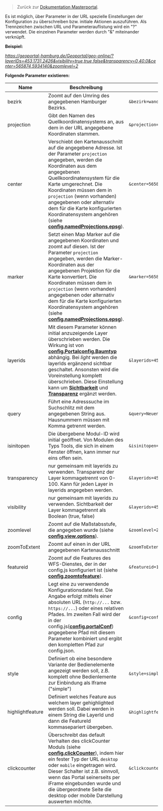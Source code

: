 >Zurück zur [Dokumentation Masterportal](doc.md).


Es ist möglich, über Parameter in der URL spezielle Einstellungen der Konfiguration zu überschreiben bzw. initiale Aktionen auszuführen. Als Trennzeichen zwischen URL und Parameterauflistung wird ein "?" verwendet. Die einzelnen Parameter werden durch "&" miteinander verknüpft.

**Beispiel:**

*https://geoportal-hamburg.de/Geoportal/geo-online/?layerIDs=453,1731,2426&visibility=true,true,false&transparency=0,40,0&center=565874,5934140&zoomlevel=2*

**Folgende Parameter existieren:**

|Name|Beschreibung|Beispiel|
|----|------------|--------|
|bezirk|Zoomt auf den Umring des angegebenen Hamburger Bezirks.|`&bezirk=wandsbek`|
|projection|Gibt den Namen des Quellkoordinatensystems an, aus dem in der URL angegebene Koordinaten stammen.|`&projection=EPSG:4326`|
|center|Verschiebt den Kartenausschnitt auf die angegebene Adresse. Ist der Parameter `projection` angegeben, werden die Koordinaten aus dem angegebenen Quellkoordinatensystem für die Karte umgerechnet. Die Koordinaten müssen dem in `projection` (wenn vorhanden) angegebenen oder alternativ dem für die Karte konfigurierten Koordinatensystem angehören (siehe **[config.namedProjections.epsg](config.js.md)**).|`&center=565874,5934140`|
|marker|Setzt einen Map Marker auf die angegebenen Koordinaten und zoomt auf diesen. Ist der Parameter `projection` angegeben, werden die Marker-Koordinaten aus der angegebenen Projektion für die Karte konvertiert. Die Koordinaten müssen dem in `projection` (wenn vorhanden) angegebenen oder alternativ dem für die Karte konfigurierten Koordinatensystem angehören (siehe **[config.namedProjections.epsg](config.js.md)**).|`&marker=565874,5934140`|
|layerids|Mit diesem Parameter können initial anzuzeigende Layer überschrieben werden. Die Wirkung ist von **[config.Portalconfig.Baumtyp](config.json.md)** abhängig. Bei *light* werden die layerIds ergänzend sichtbar geschaltet. Ansonsten wird die Voreinstellung komplett überschrieben. Diese Einstellung kann um **[Sichtbarkeit](URL-Parameter.md)** und **[Transparenz](URL-Parameter.md)** ergänzt werden.|`&layerids=453,2128`|
|query|Führt eine Adresssuche im Suchschlitz mit dem angegebenen String aus. Hausnummern müssen mit Komma getrennt werden.|`&query=Neuenfelder Straße,19`|
|isinitopen|Die übergebene Modul-ID wird initial geöffnet. Von Modulen des Typs Tools, die sich in einem Fenster öffnen, kann immer nur eins offen sein. |`&isinitopen=routing`|
|transparency|nur gemeinsam mit layerids zu verwenden. Transparenz der Layer kommagetrennt von 0-100. Kann für jeden Layer in layerids angegeben werden.|`&layerids=453,2128&transparency=0,40`|
|visibility|nur gemeinsam mit layerids zu verwenden. Sichtbarkeit der Layer kommagetrennt als Boolean (true, false)|`&layerids=453,2128&visibility=true,false`|
|zoomlevel|Zoomt auf die Maßstabsstufe, die angegeben wurde (siehe **[config.view.options](config.js.md)**).|`&zoomlevel=2`|
|zoomToExtent|Zoomt auf einen in der URL angegebenen Kartenausschnitt|`&zoomToExtent=510000,5850000,625000,6000000`|
|featureid|Zoomt auf die Features des WFS-Dienstes, der in der config.js konfiguriert ist (siehe **[config.zoomtofeature](config.js.md)**).|`&featureid=18,26`|
|config| Legt eine zu verwendende Konfigurationsdatei fest. Die Angabe erfolgt mittels einer absoluten URL (`http://...` bzw. `https://...`) oder eines relativen Pfades. Im zweiten Fall wird der in der config.js(**[config.portalConf](config.js.md)**) angegebene Pfad mit diesem Parameter kombiniert und ergibt den kompletten Pfad zur config.json.|`&config=config.json`|
|style| Definiert ob eine besondere Variante der Bedienelemente angezeigt werden soll, z.B. komplett ohne Bedienlemente zur Einbindung als Iframe ("simple") |`&style=simple`|
|highlightfeature| Definiert welches Feature aus welchem layer gehighlighted werden soll. Dabei werden in einem String die LayerId und dann die FeatureId kommasepariert übergeben. |`&highlightfeature=`layerid`,`featureId|
|clickcounter| Überschreibt das default Verhalten des clickCounter Moduls (siehe **[config.clickCounter](config.js.md)**), indem hier ein fester Typ der URL `desktop` oder `mobile` eingetragen wird. Dieser Schalter ist z.B. sinnvoll, wenn das Portal seinerseits per iFrame eingebunden wurde und die übergeordnete Seite die desktop oder mobile Darstellung auswerten möchte. |`&clickcounter=desktop`|
